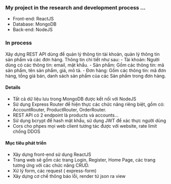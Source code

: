 ### My project in the research and development process ...
- Front-end: ReactJS
- Database: MongoDB
- Back-end: NodeJS

### In process

Xây dựng REST API dùng để quản lý thông tin tài khoản, quản lý thông tin sản phẩm và các đơn hàng. Thông tin chi tiết như sau:
	- Tài khoản: Người dùng có các thông tin: email, mật khẩu.
	- Sản phẩm: Gồm các thông tin: mã sản phẩm, tên sản phẩm, giá, mô tả.
	- Đơn hàng: Gồm các thông tin: mã đơn hàng, tổng giá bán, danh sách sản phẩm của các Sản phẩm trong đơn hàng.

#### Details
- Tất cả dữ liệu lưu trong MongoDB được kết nối với NodeJS 
- Sử dụng Express Router để hiện  thực các chức năng riêng biệt, gồm có: AccountRouter, ProductRouter, OrderRouter.
- REST API có 2 endpoint là products và accounts...
- Sử dụng bcrypt để hash mật khẩu, sử dụng JWT để xác thực người dùng
- Cors cho phpes mọi web client tương tác được với website, rate limit chống DDOS

#### Mục tiêu phát triển
- Xây dựng front-end sử dụng ReactJS
- Trang web sẽ gồm các trang Login, Register, Home Page, các trang tương ứng với các chức năng CRUD.
- Xử lý form, các request ( express-form)
- Xây dựng cơ chế thông báo lỗi, render từ json ra view